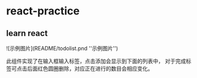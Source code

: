 # react-practice
learn react
---
![示例图片](README/todolist.pnd ''示例图片'')

此组件实现了在输入框输入标签，点击添加会显示到下面的列表中，
对于完成标签可点击后面红色圆圈删除，对应正在进行的数目会相应变化。
